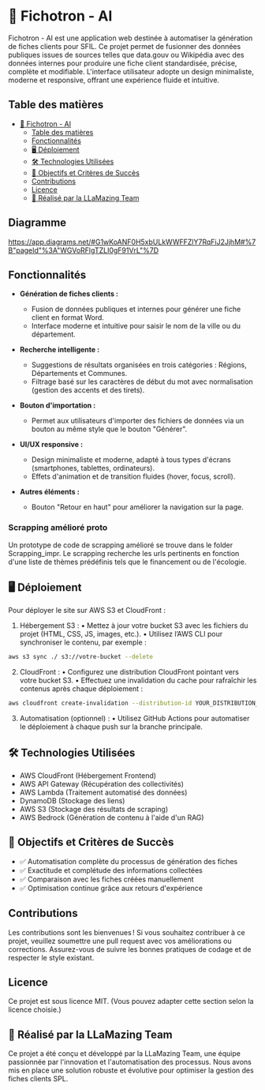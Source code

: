 # 📌 Fichotron - AI

Fichotron - AI est une application web destinée à automatiser la génération de fiches clients pour SFIL. Ce projet permet de fusionner des données publiques issues de sources telles que data.gouv ou Wikipédia avec des données internes pour produire une fiche client standardisée, précise, complète et modifiable. L'interface utilisateur adopte un design minimaliste, moderne et responsive, offrant une expérience fluide et intuitive.

## Table des matières

- [📌 Fichotron - AI](#-fichotron---ai)
  - [Table des matières](#table-des-matières)
  - [Fonctionnalités](#fonctionnalités)
  - [🖥️ Déploiement](#️-déploiement)
  - [🛠️ Technologies Utilisées](#️-technologies-utilisées)
  - [🎯 Objectifs et Critères de Succès](#-objectifs-et-critères-de-succès)
  - [Contributions](#contributions)
  - [Licence](#licence)
  - [🚀 Réalisé par la LLaMazing Team](#-réalisé-par-la-llamazing-team)

## Diagramme

https://app.diagrams.net/#G1wKoANF0H5xbULkWWFFZlY7RqFiJ2JjhM#%7B"pageId"%3A"WGVoRFlgTZLI0gF91VrL"%7D

## Fonctionnalités

- **Génération de fiches clients :** 
  - Fusion de données publiques et internes pour générer une fiche client en format Word.
  - Interface moderne et intuitive pour saisir le nom de la ville ou du département.
  
- **Recherche intelligente :**
  - Suggestions de résultats organisées en trois catégories : Régions, Départements et Communes.
  - Filtrage basé sur les caractères de début du mot avec normalisation (gestion des accents et des tirets).

- **Bouton d'importation :**
  - Permet aux utilisateurs d'importer des fichiers de données via un bouton au même style que le bouton "Générer".

- **UI/UX responsive :**
  - Design minimaliste et moderne, adapté à tous types d'écrans (smartphones, tablettes, ordinateurs).
  - Effets d'animation et de transition fluides (hover, focus, scroll).

- **Autres éléments :**
  - Bouton "Retour en haut" pour améliorer la navigation sur la page.

### Scrapping amélioré proto
Un prototype de code de scrapping amélioré se trouve dans le folder Scrapping_impr.
Le scrapping recherche les urls pertinents en fonction d'une liste de thèmes prédéfinis tels que le financement ou de l'écologie.

## 🖥️ Déploiement

Pour déployer le site sur AWS S3 et CloudFront :
  1.	Hébergement S3 :
    •	Mettez à jour votre bucket S3 avec les fichiers du projet (HTML, CSS, JS, images, etc.).
    •	Utilisez l’AWS CLI pour synchroniser le contenu, par exemple :
  ```bash
  aws s3 sync ./ s3://votre-bucket --delete
  ```
  2.	CloudFront :
    •	Configurez une distribution CloudFront pointant vers votre bucket S3.
    •	Effectuez une invalidation du cache pour rafraîchir les contenus après chaque déploiement :
  ```bash
  aws cloudfront create-invalidation --distribution-id YOUR_DISTRIBUTION_ID --paths "/*"
  ```
  3.	Automatisation (optionnel) :
    •	Utilisez GitHub Actions pour automatiser le déploiement à chaque push sur la branche principale.


## 🛠️ Technologies Utilisées
- AWS CloudFront (Hébergement Frontend)
- AWS API Gateway (Récupération des collectivités)
- AWS Lambda (Traitement automatisé des données)
- DynamoDB (Stockage des liens)
- AWS S3 (Stockage des résultats de scraping)
- AWS Bedrock (Génération de contenu à l'aide d'un RAG)

## 🎯 Objectifs et Critères de Succès
- ✅ Automatisation complète du processus de génération des fiches
- ✅ Exactitude et complétude des informations collectées
- ✅ Comparaison avec les fiches créées manuellement
- ✅ Optimisation continue grâce aux retours d'expérience

## Contributions

Les contributions sont les bienvenues !
Si vous souhaitez contribuer à ce projet, veuillez soumettre une pull request avec vos améliorations ou corrections. Assurez-vous de suivre les bonnes pratiques de codage et de respecter le style existant.

## Licence

Ce projet est sous licence MIT.
(Vous pouvez adapter cette section selon la licence choisie.)

## 🚀 Réalisé par la LLaMazing Team

Ce projet a été conçu et développé par la LLaMazing Team, une équipe passionnée par l'innovation et l'automatisation des processus. Nous avons mis en place une solution robuste et évolutive pour optimiser la gestion des fiches clients SPL.
